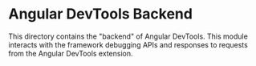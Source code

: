 # Angular DevTools Backend

This directory contains the "backend" of Angular DevTools.
This module interacts with the framework debugging APIs and responses to requests from the Angular DevTools extension.
